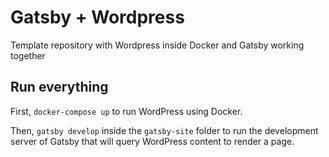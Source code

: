 # Gatsby + Wordpress
Template repository with Wordpress inside Docker and Gatsby working together 

## Run everything

First, `docker-compose up` to run WordPress using Docker.

Then, `gatsby develop` inside the `gatsby-site` folder to run the development server of Gatsby that will query WordPress content to render a page.

